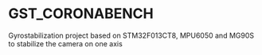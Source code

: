 # GST_CORONABENCH
Gyrostabilization project based on STM32F013CT8, MPU6050 and MG90S to stabilize the camera on one axis
